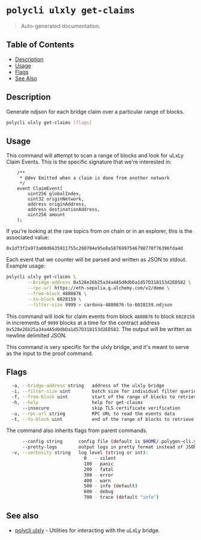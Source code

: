 # `polycli ulxly get-claims`

> Auto-generated documentation.

## Table of Contents

- [Description](#description)
- [Usage](#usage)
- [Flags](#flags)
- [See Also](#see-also)

## Description

Generate ndjson for each bridge claim over a particular range of blocks.

```bash
polycli ulxly get-claims [flags]
```

## Usage

This command will attempt to scan a range of blocks and look for uLxLy
Claim Events. This is the specific signature that we're interested
in:

```solidity
    /**
     * @dev Emitted when a claim is done from another network
     */
    event ClaimEvent(
        uint256 globalIndex,
        uint32 originNetwork,
        address originAddress,
        address destinationAddress,
        uint256 amount
    );
```

If you're looking at the raw topics from on chain or in an explorer, this is the associated value:

`0x1df3f2a973a00d6635911755c260704e95e8a5876997546798770f76396fda4d`

Each event that we counter will be parsed and written as JSON to
stdout. Example usage:

```bash
polycli ulxly get-claims \
        --bridge-address 0x528e26b25a34a4A5d0dbDa1d57D318153d2ED582 \
        --rpc-url https://eth-sepolia.g.alchemy.com/v2/demo \
        --from-block 4880876 \
        --to-block 6028159 \
        --filter-size 9999 > cardona-4880876-to-6028159.ndjson
```

This command will look for claim events from block `4880876` to
block `6028159` in increments of `9999` blocks at a time for the
contract address `0x528e26b25a34a4A5d0dbDa1d57D318153d2ED582`. The
output will be written as newline delimited JSON.

This command is very specific for the ulxly bridge, and it's meant to
serve as the input to the proof command.



## Flags

```bash
  -a, --bridge-address string   address of the ulxly bridge
  -i, --filter-size uint        batch size for individual filter queries (default 1000)
  -f, --from-block uint         start of the range of blocks to retrieve
  -h, --help                    help for get-claims
      --insecure                skip TLS certificate verification
  -u, --rpc-url string          RPC URL to read the events data
  -t, --to-block uint           end of the range of blocks to retrieve
```

The command also inherits flags from parent commands.

```bash
      --config string      config file (default is $HOME/.polygon-cli.yaml)
      --pretty-logs        output logs in pretty format instead of JSON (default true)
  -v, --verbosity string   log level (string or int):
                             0   - silent
                             100 - panic
                             200 - fatal
                             300 - error
                             400 - warn
                             500 - info (default)
                             600 - debug
                             700 - trace (default "info")
```

## See also

- [polycli ulxly](polycli_ulxly.md) - Utilities for interacting with the uLxLy bridge.
